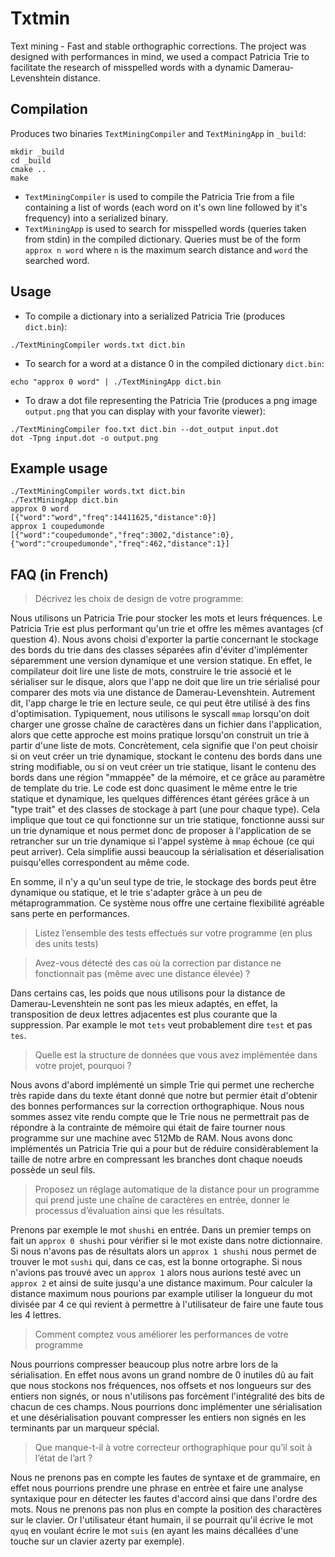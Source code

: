 # Txtmin
Text mining - Fast and stable orthographic corrections.
The project was designed with performances in mind, we used a compact Patricia Trie to facilitate the research of misspelled words with a dynamic Damerau-Levenshtein distance.

## Compilation
Produces two binaries `TextMiningCompiler` and `TextMiningApp` in `_build`:
```
mkdir _build
cd _build
cmake ..
make
```

* `TextMiningCompiler` is used to compile the Patricia Trie from a file containing a list of words (each word on it's own line followed by it's frequency) into a serialized binary.
* `TextMiningApp` is used to search for misspelled words (queries taken from stdin) in the compiled dictionary. Queries must be of the form `approx n word` where `n` is the maximum search distance and `word` the searched word.

## Usage
* To compile a dictionary into a serialized Patricia Trie (produces `dict.bin`):
```
./TextMiningCompiler words.txt dict.bin
```

* To search for a word at a distance 0 in the compiled dictionary `dict.bin`:
```
echo "approx 0 word" | ./TextMiningApp dict.bin
```

* To draw a dot file representing the Patricia Trie (produces a png image `output.png` that you can display with your favorite viewer):
```
./TextMiningCompiler foo.txt dict.bin --dot_output input.dot
dot -Tpng input.dot -o output.png
```

## Example usage
```
./TextMiningCompiler words.txt dict.bin
./TextMiningApp dict.bin
approx 0 word
[{"word":"word","freq":14411625,"distance":0}]
approx 1 coupedumonde
[{"word":"coupedumonde","freq":3002,"distance":0},{"word":"croupedumonde","freq":462,"distance":1}]
```

## FAQ (in French)
> Décrivez les choix de design de votre programme:

Nous utilisons un Patricia Trie pour stocker les mots et leurs fréquences. Le
Patricia Trie est plus performant qu'un trie et offre les mêmes avantages (cf
question 4). Nous avons choisi d'exporter la partie concernant le stockage des
bords du trie dans des classes séparées afin d'éviter d'implémenter séparemment
une version dynamique et une version statique. En effet, le compilateur doit
lire une liste de mots, construire le trie associé et le sérialiser sur le
disque, alors que l'app ne doit que lire un trie sérialisé pour comparer des
mots via une distance de Damerau-Levenshtein. Autrement dit, l'app charge le
trie en lecture seule, ce qui peut être utilisé à des fins d'optimisation.
Typiquement, nous utilisons le syscall `mmap` lorsqu'on doit charger une grosse
chaîne de caractères dans un fichier dans l'application, alors que cette
approche est moins pratique lorsqu'on construit un trie à partir d'une liste
de mots. Concrètement, cela signifie que l'on peut choisir si on veut créer
un trie dynamique, stockant le contenu des bords dans une string modifiable,
ou si on veut créer un trie statique, lisant le contenu des bords dans une
région "mmappée" de la mémoire, et ce grâce au paramètre de template du trie.
Le code est donc quasiment le même entre le trie statique et dynamique, les
quelques différences étant gérées grâce à un "type trait" et des classes de
stockage à part (une pour chaque type). Cela implique que tout ce qui fonctionne
sur un trie statique, fonctionne aussi sur un trie dynamique et nous permet donc
de proposer à l'application de se retrancher sur un trie dynamique si l'appel
système à `mmap` échoue (ce qui peut arriver). Cela simplifie aussi beaucoup
la sérialisation et déserialisation puisqu'elles correspondent au même code.

En somme, il n'y a qu'un seul type de trie, le stockage des bords peut être
dynamique ou statique, et le trie s'adapter grâce à un peu de métaprogrammation.
Ce système nous offre une certaine flexibilité agréable sans perte en performances.

> Listez l’ensemble des tests effectués sur votre programme (en plus des units tests)



> Avez-vous détecté des cas où la correction par distance ne fonctionnait pas (même avec une distance élevée) ?

Dans certains cas, les poids que nous utilisons pour la distance de Damerau-Levenshtein ne sont pas les mieux adaptés, en effet, la transposition de deux lettres adjacentes est plus courante que la suppression. Par example le mot `tets` veut probablement dire `test` et pas `tes`.

> Quelle est la structure de données que vous avez implémentée dans votre projet, pourquoi ?

Nous avons d'abord implémenté un simple Trie qui permet une recherche très rapide dans du texte étant donné que notre but permier était d'obtenir des bonnes performances sur la correction orthographique. Nous nous sommes assez vite rendu compte que le Trie nous ne permettrait pas de répondre à la contrainte de mémoire qui était de faire tourner nous programme sur une machine avec 512Mb de RAM. Nous avons donc implémentés un Patricia Trie qui a pour but de réduire considèrablement la taille de notre arbre en compressant les branches dont chaque noeuds possède un seul fils.

> Proposez un réglage automatique de la distance pour un programme qui prend juste une chaîne de caractères en entrée, donner le processus d’évaluation ainsi que les résultats.

Prenons par exemple le mot `shushi` en entrée. Dans un premier temps on fait un `approx 0 shushi` pour vérifier si le mot existe dans notre dictionnaire. Si nous n'avons pas de résultats alors un `approx 1 shushi` nous permet de trouver le mot `sushi` qui, dans ce cas, est la bonne ortographe. Si nous n'avions pas trouvé avec un `approx 1` alors nous aurions testé avec un `approx 2` et ainsi de suite jusqu'a une distance maximum. Pour calculer la distance maximum nous pourions par example utiliser la longueur du mot divisée par 4 ce qui revient à permettre à l'utilisateur de faire une faute tous les 4 lettres.

> Comment comptez vous améliorer les performances de votre programme

Nous pourrions compresser beaucoup plus notre arbre lors de la sérialisation. En effet nous avons un grand nombre de 0 inutiles dû au fait que nous stockons nos fréquences, nos offsets et nos longueurs sur des entiers non signés, or nous n'utilisons pas forcément l'intégralité des bits de chacun de ces champs. Nous pourrions donc implémenter une sérialisation et une désérialisation pouvant compresser les entiers non signés en les terminants par un marqueur spécial.

> Que manque-t-il à votre correcteur orthographique pour qu’il soit à l’état de l’art ?

Nous ne prenons pas en compte les fautes de syntaxe et de grammaire, en effet nous pourrions prendre une phrase en entrèe et faire une analyse syntaxique pour en détecter les fautes d'accord ainsi que dans l'ordre des mots. Nous ne prenons pas non plus en compte la position des charactères sur le clavier. Or l'utilisateur étant humain, il se pourrait qu'il écrive le mot `qyuq` en voulant écrire le mot `suis` (en ayant les mains décallées d'une touche sur un clavier azerty par exemple).
